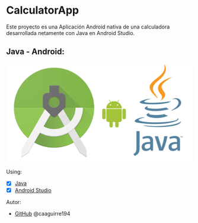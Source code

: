 # CalculatorApp
Este proyecto es una Aplicación Android nativa de una calculadora desarrollada netamente con Java en Android Studio.

## Java - Android:
 ![GitHub](/img/android.png)
 
Using:
* [x] [Java](https://www.java.com/es/about/whatis_java.jsp?bucket_value=desktop-chrome80-windows10-64bit&in_query=no) 
* [x] [Android Studio](https://developer.android.com/studio?hl=es-419)

Autor:
*  [GitHub](https://github.com/caaguirre194)
	 @caaguirre194

